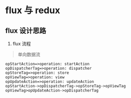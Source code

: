 # flux 与 redux


## flux 设计思路

 1. flux 流程

>单向数据流 

```flow
opStartAction=>operation: startAction
opDispatcherTag=>operation: dispatcher
opStoreTag=>operation: store
opViewTag=>operation: view
opUpdateAction=>operation: updateAction
opStartAction->opDispatcherTag->opStoreTag->opViewTag
opViewTag>opUpdateAction->opDispatcherTag
```


